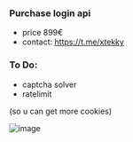 ### Purchase login api
- price 899€
- contact: https://t.me/xtekky

### To Do:
- captcha solver
- ratelimit 

(so u can get more cookies)

![image](https://user-images.githubusercontent.com/98614666/179651775-a0c2d71e-31fd-4318-86f2-ee87090dd633.png)

